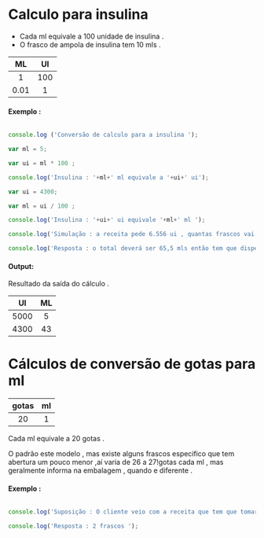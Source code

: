 # Calculo para insulina 

* Cada ml equivale a 100 unidade de insulina .
* O frasco de ampola de insulina tem  10 mls .


| ML | UI | 
|:-:|:-:| 
| 1 | 100 | 
| 0.01 | 1 | 

#### Exemplo : 

```javascript 

console.log ('Conversão de calculo para a insulina ');

var ml = 5;

var ui = ml * 100 ;

console.log('Insulina : '+ml+' ml equivale a '+ui+' ui');

var ui = 4300;

var ml = ui / 100 ;

console.log('Insulina : '+ui+' ui equivale '+ml+' ml ');

console.log('Simulação : a receita pede 6.556 ui , quantas frascos vai dispensar para o cliente ? '); 

console.log('Resposta : o total deverá ser 65,5 mls então tem que dispensar 7 frascos '); 

```

#### Output:

Resultado da saída do cálculo .

| UI | ML |
|:-:|:-:|
| 5000 | 5 |
| 4300 | 43 |


# Cálculos de conversão de gotas para ml

| gotas | ml |
|:-:|:-:| 
| 20 | 1 | 

Cada ml equivale a 20 gotas .

O padrão este modelo , mas existe alguns frascos especifico que tem abertura um pouco menor ,aí  varia de 26 a 27!gotas cada ml , mas geralmente informa na embalagem , quando e diferente .

#### Exemplo : 

```javascript 

console.log('Suposição : O cliente veio com a receita que tem que tomar no total do tratamento 60 gotas , o frasco tem 2 mls quantos frascos vai dispensar para o cliente ? ');

console.log('Resposta : 2 frascos '); 



```
